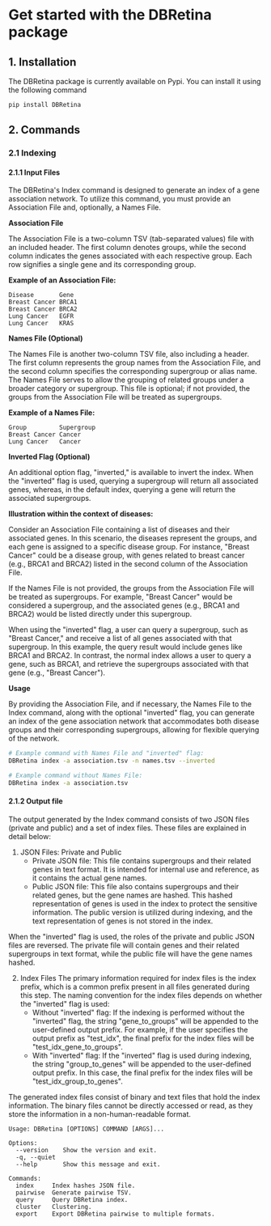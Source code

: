 # Get started with the DBRetina package

## 1. Installation

The DBRetina package is currently available on Pypi. You can install it using the following command 

```bash
pip install DBRetina
```

## 2. Commands

### 2.1 Indexing

#### 2.1.1 Input Files

The DBRetina's Index command is designed to generate an index of a gene association network. To utilize this command, you must provide an Association File and, optionally, a Names File.

**Association File**

The Association File is a two-column TSV (tab-separated values) file with an included header. The first column denotes groups, while the second column indicates the genes associated with each respective group. Each row signifies a single gene and its corresponding group.

**Example of an Association File:**

```tsv
Disease       Gene
Breast Cancer BRCA1
Breast Cancer BRCA2
Lung Cancer   EGFR
Lung Cancer   KRAS
```

**Names File (Optional)**

The Names File is another two-column TSV file, also including a header. The first column represents the group names from the Association File, and the second column specifies the corresponding supergroup or alias name. The Names File serves to allow the grouping of related groups under a broader category or supergroup. This file is optional; if not provided, the groups from the Association File will be treated as supergroups.

**Example of a Names File:**

```tsv
Group         Supergroup
Breast Cancer Cancer
Lung Cancer   Cancer
```

**Inverted Flag (Optional)**

An additional option flag, "inverted," is available to invert the index. When the "inverted" flag is used, querying a supergroup will return all associated genes, whereas, in the default index, querying a gene will return the associated supergroups.

**Illustration within the context of diseases:**

Consider an Association File containing a list of diseases and their associated genes. In this scenario, the diseases represent the groups, and each gene is assigned to a specific disease group. For instance, "Breast Cancer" could be a disease group, with genes related to breast cancer (e.g., BRCA1 and BRCA2) listed in the second column of the Association File.

If the Names File is not provided, the groups from the Association File will be treated as supergroups. For example, "Breast Cancer" would be considered a supergroup, and the associated genes (e.g., BRCA1 and BRCA2) would be listed directly under this supergroup.

When using the "inverted" flag, a user can query a supergroup, such as "Breast Cancer," and receive a list of all genes associated with that supergroup. In this example, the query result would include genes like BRCA1 and BRCA2. In contrast, the normal index allows a user to query a gene, such as BRCA1, and retrieve the supergroups associated with that gene (e.g., "Breast Cancer").

**Usage**

By providing the Association File, and if necessary, the Names File to the Index command, along with the optional "inverted" flag, you can generate an index of the gene association network that accommodates both disease groups and their corresponding supergroups, allowing for flexible querying of the network.

```bash
# Example command with Names File and "inverted" flag:
DBRetina index -a association.tsv -n names.tsv --inverted

# Example command without Names File:
DBRetina index -a association.tsv
```

#### 2.1.2 Output file

The output generated by the Index command consists of two JSON files (private and public) and a set of index files. These files are explained in detail below:

1. JSON Files: Private and Public
   - Private JSON file: This file contains supergroups and their related genes in text format. It is intended for internal use and reference, as it contains the actual gene names.
   - Public JSON file: This file also contains supergroups and their related genes, but the gene names are hashed. This hashed representation of genes is used in the index to protect the sensitive information. The public version is utilized during indexing, and the text representation of genes is not stored in the index.

When the "inverted" flag is used, the roles of the private and public JSON files are reversed. The private file will contain genes and their related supergroups in text format, while the public file will have the gene names hashed.

2. Index Files
   The primary information required for index files is the index prefix, which is a common prefix present in all files generated during this step. The naming convention for the index files depends on whether the "inverted" flag is used:
   - Without "inverted" flag: If the indexing is performed without the "inverted" flag, the string "gene_to_groups" will be appended to the user-defined output prefix. For example, if the user specifies the output prefix as "test_idx", the final prefix for the index files will be "test_idx_gene_to_groups".
   - With "inverted" flag: If the "inverted" flag is used during indexing, the string "group_to_genes" will be appended to the user-defined output prefix. In this case, the final prefix for the index files will be "test_idx_group_to_genes".

The generated index files consist of binary and text files that hold the index information. The binary files cannot be directly accessed or read, as they store the information in a non-human-readable format.

```
Usage: DBRetina [OPTIONS] COMMAND [ARGS]...

Options:
  --version    Show the version and exit.
  -q, --quiet
  --help       Show this message and exit.

Commands:
  index     Index hashes JSON file.
  pairwise  Generate pairwise TSV.
  query     Query DBRetina index.
  cluster   Clustering.
  export    Export DBRetina pairwise to multiple formats.
```